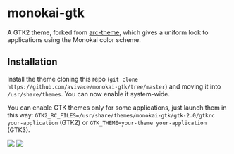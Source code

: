 # monokai-gtk
A GTK2 theme, forked from [arc-theme](https://github.com/horst3180/arc-theme), which gives a uniform look to applications using the Monokai color scheme.

## Installation
Install the theme cloning this repo (`git clone https://github.com/avivace/monokai-gtk/tree/master`) and moving it into `/usr/share/themes`. You can now enable it system-wide.

You can enable GTK themes only for some applications, just launch them in this way: `GTK2_RC_FILES=/usr/share/themes/monokai-gtk/gtk-2.0/gtkrc your-application` (GTK2) or `GTK_THEME=your-theme your-application` (GTK3).

![](http://i.imgur.com/UwEmPnP.png)
![](http://i.imgur.com/TGX3LCv.png)